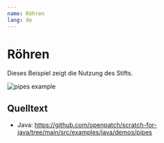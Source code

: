 ```yaml
---
name: Röhren
lang: de
---
```


# Röhren

Dieses Beispiel zeigt die Nutzung des Stifts.

![pipes example](/assets/pipes.gif)

## Quelltext 

- Java: https://github.com/openpatch/scratch-for-java/tree/main/src/examples/java/demos/pipes
